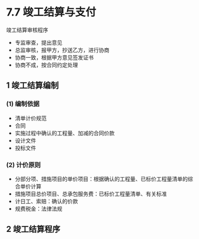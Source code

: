 # 7.7 竣工结算与支付

竣工结算审核程序

* 专监审查，提出意见
* 总监审核，报甲方，抄送乙方，进行协商
* 协商一致，根据甲方意见签发证书
* 协商不成，按合同约定处理

## 1 竣工结算编制

### (1) 编制依据

* 清单计价规范
* 合同
* 实施过程中确认的工程量、加减的合同价款
* 设计文件
* 投标文件

### (2) 计价原则

* 分部分项、措施项目的单价项目：根据确认的工程量、已标价工程量清单的综合单价计算
* 措施项目总价项目、总承包服务费：已标价工程量清单、有关标准
* 计日工、索赔：确认的价款
* 规费税金：法律法规

## 2 竣工结算程序
